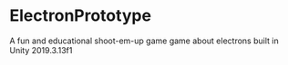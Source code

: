 # ElectronPrototype
A fun and educational shoot-em-up game game about electrons built in Unity 2019.3.13f1
